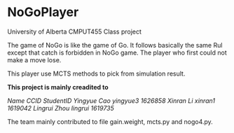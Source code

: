 # NoGoPlayer
University of Alberta CMPUT455 Class project

The game of NoGo is like the game of Go. It follows basically the same Rul except that catch is forbidden in NoGo game. The player who first could not make a move lose.

This player use MCTS methods to pick from simulation result.

**This project is mainly creadited to**

*Name                CCID            StudentID*
*Yingyue Cao         yingyue3        1626858*
*Xinran Li           xinran1         1619042*
*Lingrui Zhou        lingrui         1619735*

The team mainly contributed to file gain.weight, mcts.py and nogo4.py.
